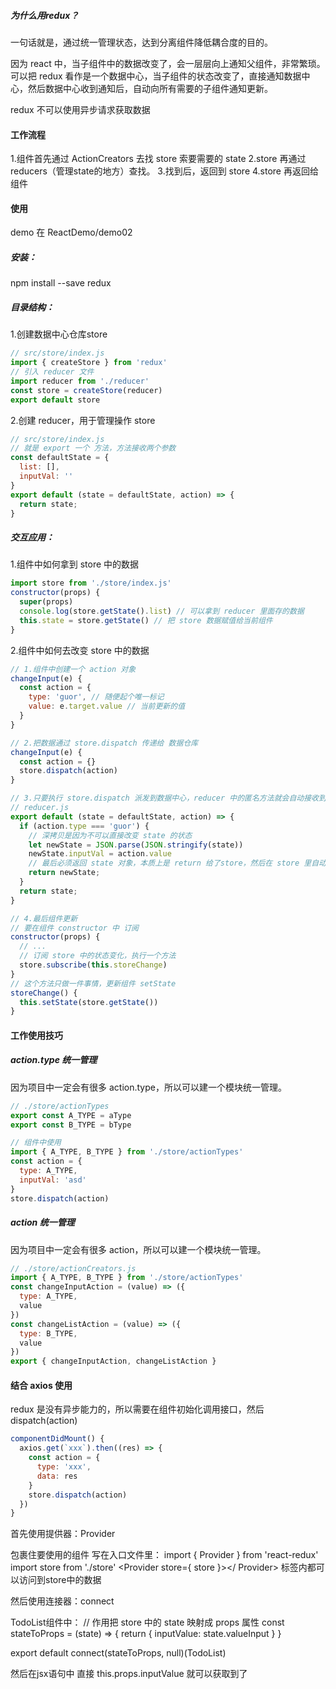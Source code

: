 ##### 为什么用redux？

一句话就是，通过统一管理状态，达到分离组件降低耦合度的目的。

因为 react 中，当子组件中的数据改变了，会一层层向上通知父组件，非常繁琐。
可以把 redux 看作是一个数据中心，当子组件的状态改变了，直接通知数据中心，然后数据中心收到通知后，自动向所有需要的子组件通知更新。

redux 不可以使用异步请求获取数据

#### 工作流程
   
  1.组件首先通过 ActionCreators 去找 store 索要需要的 state
  2.store 再通过 reducers（管理state的地方）查找。
  3.找到后，返回到 store
  4.store 再返回给组件




#### 使用

demo 在 ReactDemo/demo02


##### 安装：
  <!-- 注意这是 redux 不是 react-redux -->
  npm install --save redux


##### 目录结构：

  1.创建数据中心仓库store
  ```js
  // src/store/index.js
  import { createStore } from 'redux'
  // 引入 reducer 文件
  import reducer from './reducer'
  const store = createStore(reducer)
  export default store
  ```
  
  2.创建 reducer，用于管理操作 store
  ```js
  // src/store/index.js
  // 就是 export 一个 方法，方法接收两个参数
  const defaultState = {
    list: [],
    inputVal: ''
  }
  export default (state = defaultState, action) => {
    return state;
  }
  ```

##### 交互应用：

  1.组件中如何拿到 store 中的数据
  ```js
  import store from './store/index.js'
  constructor(props) {
    super(props)
    console.log(store.getState().list) // 可以拿到 reducer 里面存的数据
    this.state = store.getState() // 把 store 数据赋值给当前组件
  }
  ```

  2.组件中如何去改变 store 中的数据
  ```js
  // 1.组件中创建一个 action 对象
  changeInput(e) {
    const action = {
      type: 'guor', // 随便起个唯一标记
      value: e.target.value // 当前更新的值
    }
  }

  // 2.把数据通过 store.dispatch 传递给 数据仓库
  changeInput(e) {
    const action = {}
    store.dispatch(action)
  }

  // 3.只要执行 store.dispatch 派发到数据中心，reducer 中的匿名方法就会自动接收到 action 对象
  // reducer.js
  export default (state = defaultState, action) => {
    if (action.type === 'guor') {
      // 深拷贝是因为不可以直接改变 state 的状态
      let newState = JSON.parse(JSON.stringify(state))
      newState.inputVal = action.value
      // 最后必须返回 state 对象，本质上是 return 给了store，然后在 store 里自动更新了 store 的数据，而不是在 reducer 里直接修改的 store 数据。
      return newState;
    }
    return state;
  }

  // 4.最后组件更新
  // 要在组件 constructor 中 订阅
  constructor(props) {
    // ...
    // 订阅 store 中的状态变化，执行一个方法
    store.subscribe(this.storeChange)
  }
  // 这个方法只做一件事情，更新组件 setState
  storeChange() {
    this.setState(store.getState())
  }
  ```
  


#### 工作使用技巧


##### action.type 统一管理

因为项目中一定会有很多 action.type，所以可以建一个模块统一管理。
```js
// ./store/actionTypes
export const A_TYPE = aType
export const B_TYPE = bType

// 组件中使用
import { A_TYPE, B_TYPE } from './store/actionTypes'
const action = {
  type: A_TYPE,
  inputVal: 'asd'
}
store.dispatch(action)
```

##### action 统一管理

因为项目中一定会有很多 action，所以可以建一个模块统一管理。
```js
// ./store/actionCreators.js
import { A_TYPE, B_TYPE } from './store/actionTypes'
const changeInputAction = (value) => ({
  type: A_TYPE,
  value
})
const changeListAction = (value) => ({
  type: B_TYPE,
  value
})
export { changeInputAction, changeListAction }
```



#### 结合 axios 使用

redux 是没有异步能力的，所以需要在组件初始化调用接口，然后 dispatch(action)
```js
componentDidMount() {
  axios.get(`xxx`).then((res) => {
    const action = {
      type: 'xxx',
      data: res
    }
    store.dispatch(action)
  })
}
```






首先使用提供器：Provider

包裹住要使用的组件
写在入口文件里：
import { Provider } from 'react-redux'
import store from './store'
<Provider store={ store }></ Provider> 标签内都可以访问到store中的数据


然后使用连接器：connect

TodoList组件中：
// 作用把 store 中的 state 映射成 props 属性
const stateToProps = (state) => {
return {
inputValue: state.valueInput
}
}

export default connect(stateToProps, null)(TodoList)

然后在jsx语句中 直接 this.props.inputValue 就可以获取到了
